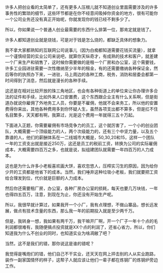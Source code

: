 <p>许多人把创业看的太简单了，还有更多人压根儿就不知道创业里面需要涉及的许多事务性的繁琐的细节，这些环节都是在你不经意间吸掉你资金的地方，很有可能你一个公司业务还没有真正开始呢，你就发现你的钱已经不剩多少了。</p><p>所以，你如果说一个普通人创业最需要的东西什么排第一位，那肯定就是钱了。</p><p>许多人都知道创业就是烧钱，可是对于钱是怎么烧的，都缺乏具体的想象力。</p><p>我不拿大家都熟知的互联网公司说事儿（因为白痴都知道需要花钱买流量），就拿一个谨慎经营的实业公司来说吧，就算你天纵奇才，有成熟的技术和客户，就差建一个厂来生产和销售了，这时候你需要做的是租一个厂房和办公室，这个需要钱，许多工业园进驻需要一次性缴纳至少半年的租金，有的还需要缴纳各种保证金，然后等你的执照办下来，一进驻，马上周边的各种工商，税务，消防和居委会都第一时间得到了消息，然后就是漫长的各种手续。</p><p>这还是在相对比较开放的珠三角地区，也会有各种街道上的单位来让你办理许多合法的证件和手续，比如外来人口安置费，这个东西跟企业主有什么关系啊，但是街道办就说你雇佣了外地务工人员，你要是不雇佣，他就不会来务工，所以他的安置费得你来出，其他各种费用多到你怀疑人生，虽然各项支出都不算多，但是扛不住名目繁多，天天都有啊，我算过，光是这个费用一年就得三五十万起。</p><p>下面进入正题，你需要雇佣有市场竞争力的员工，这个就厉害了，一个小的创业团队，大概需要一个顶级能力的人，两个次级能力的，还有三个中坚力量，以及五个靠谱的人，他们的薪酬体系在一二线城市大概是，50,30,20和15，这样一个团队一年的工资支出就是接近250万，这还是员工的税前工资，转换为公司的实际雇佣成本，大概需要四百万之多，也就是说，拟组建团队就需要一年四百万的人力成本。</p><p>这也是为什么许多小老板喜欢画大饼，喜欢忽悠人，压榨实习生的原因，因为给你少开的工资都是他省下的成本。当然，我们唾弃这种垃圾小老板，我们就要把工资给合理发到位，代价就是巨额的人力成本。</p><p>然后你还需要租厂房，办公室，各种厂房办公室的损耗，每天也要几万块钱，一年也得四五百万，注意，到现在为止，你还没有开始生产呢。</p><p>所以，我很早就计算过，如果我开一个小厂，我有点理想，不做山寨品，想长远发展，做点有技术含量的东西，那么我一年的前期投入就是至少两千万。</p><p>但是，我转身一想，我如果有两千万，我干嘛开厂啊，开一个厂子一年十个点的毛利润都很难有，我随便搞点投资就是XX个点的利润了，还省心省力，所以，你们知道我为什么不创业的同时，也知道实业为啥凋敝了吧？</p><p>当然，这不是我们的错，那你说这是谁的错呢？</p><p>我觉得是嘴炮们的错，他们自己不干实业，还天天在网上抨击别的人从实业跑路，装作一副家国情怀的样子，这帮子人就应该让他们一辈子都在炼钢厂的炼钢炉旁边工作。</p>